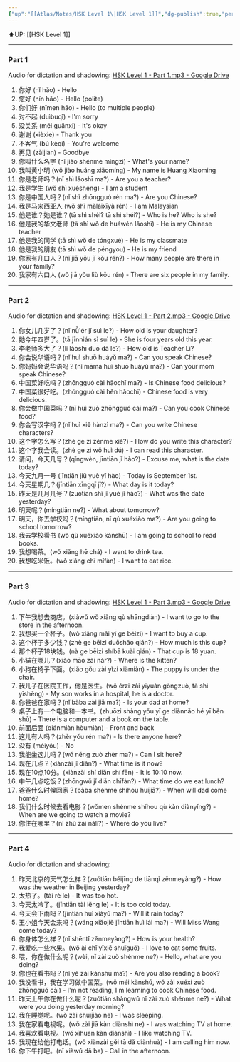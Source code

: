 ```yaml
---
{"up":"[[Atlas/Notes/HSK Level 1\|HSK Level 1]]","dg-publish":true,"permalink":"/atlas/notes/hsk-level-1-dictation-and-shadowing-materials/","dgPassFrontmatter":true}
---
```


⬆️UP: [[HSK Level 1]]

---
### Part 1
Audio for dictation and shadowing: [HSK Level 1 - Part 1.mp3 - Google Drive](https://drive.google.com/file/d/19cRNzWWo-7CXbJ889jPLtQmCZVCZz_cf/view?usp=drive_link)

1. 你好 (nǐ hǎo) - Hello
2. 您好 (nín hǎo) - Hello (polite)
3. 你们好 (nǐmen hǎo) - Hello (to multiple people)
4. 对不起 (duìbuqǐ) - I'm sorry
5. 没关系 (méi guānxi) - It's okay
6. 谢谢 (xièxie) - Thank you
7. 不客气 (bú kèqi) - You're welcome
8. 再见 (zàijiàn) - Goodbye
9. 你叫什么名字 (nǐ jiào shénme míngzi) - What's your name?
10. 我叫黄小明 (wǒ jiào huáng xiǎomíng) - My name is Huang Xiaoming
11. 你是老师吗？(nǐ shì lǎoshī ma?) - Are you a teacher?
12. 我是学生 (wǒ shì xuésheng) - I am a student
13. 你是中国人吗？(nǐ shì zhōngguó rén ma?) - Are you Chinese?
14. 我是马来西亚人 (wǒ shì mǎláixīyà rén) - I am Malaysian
15. 他是谁？她是谁？(tā shì shéi? tā shì shéi?) - Who is he? Who is she?
16. 他是我的华文老师 (tā shì wǒ de huáwén lǎoshī) - He is my Chinese teacher
17. 他是我的同学 (tā shì wǒ de tóngxué) - He is my classmate
18. 他是我的朋友 (tā shì wǒ de péngyou) - He is my friend
19. 你家有几口人？(nǐ jiā yǒu jǐ kǒu rén?) - How many people are there in your family?
20. 我家有六口人 (wǒ jiā yǒu liù kǒu rén) - There are six people in my family.

---

### Part 2
Audio for dictation and shadowing: [HSK Level 1 - Part 2.mp3 - Google Drive](https://drive.google.com/file/d/19Pk7-9YHUMpXjx_pPDVZ-E-xLJoGumI5/view?usp=drive_link)

1. 你女儿几岁了？(nǐ nǚ'ér jǐ suì le?) - How old is your daughter?
2. 她今年四岁了。(tā jīnnián sì suì le) - She is four years old this year.
3. 李老师多大了？(lǐ lǎoshī duō dà le?) - How old is Teacher Li?
4. 你会说华语吗？(nǐ huì shuō huáyǔ ma?) - Can you speak Chinese?
5. 你妈妈会说华语吗？(nǐ māma huì shuō huáyǔ ma?) - Can your mom speak Chinese?
6. 中国菜好吃吗？(zhōngguó cài hǎochī ma?) - Is Chinese food delicious?
7. 中国菜很好吃。(zhōngguó cài hěn hǎochī) - Chinese food is very delicious.
8. 你会做中国菜吗？(nǐ huì zuò zhōngguó cài ma?) - Can you cook Chinese food?
9. 你会写汉字吗？(nǐ huì xiě hànzì ma?) - Can you write Chinese characters?
10. 这个字怎么写？(zhè ge zì zěnme xiě?) - How do you write this character?
11. 这个字我会读。(zhè ge zì wǒ huì dú) - I can read this character.
12. 请问，今天几号？(qǐngwèn, jīntiān jǐ hào?) - Excuse me, what is the date today?
13. 今天九月一号 (jīntiān jiǔ yuè yī hào) - Today is September 1st.
14. 今天星期几？(jīntiān xīngqī jǐ?) - What day is it today?
15. 昨天是几月几号？(zuótiān shì jǐ yuè jǐ hào?) - What was the date yesterday?
16. 明天呢？(míngtiān ne?) - What about tomorrow?
17. 明天，你去学校吗？(míngtiān, nǐ qù xuéxiào ma?) - Are you going to school tomorrow?
18. 我去学校看书 (wǒ qù xuéxiào kànshū) - I am going to school to read books.
19. 我想喝茶。(wǒ xiǎng hē chá) - I want to drink tea.
20. 我想吃米饭。(wǒ xiǎng chī mǐfàn) - I want to eat rice.

---

### Part 3
Audio for dictation and shadowing: [HSK Level 1 - Part 3.mp3 - Google Drive](https://drive.google.com/file/d/1_ZJm6qa8sZxvNV_xWcX2tgYhgLYBZje4/view?usp=drive_link)

1. 下午我想去商店。(xiàwǔ wǒ xiǎng qù shāngdiàn) - I want to go to the store in the afternoon.
2. 我想买一个杯子。(wǒ xiǎng mǎi yī ge bēizi) - I want to buy a cup.
3. 这个杯子多少钱？(zhè ge bēizi duōshǎo qián?) - How much is this cup?
4. 那个杯子18块钱。(nà ge bēizi shíbā kuài qián) - That cup is 18 yuan.
5. 小猫在哪儿？(xiǎo māo zài nǎr?) - Where is the kitten?
6. 小狗在椅子下面。(xiǎo gǒu zài yǐzi xiàmiàn) - The puppy is under the chair.
7. 我儿子在医院工作，他是医生。(wǒ érzi zài yīyuàn gōngzuò, tā shì yīshēng) - My son works in a hospital, he is a doctor.
8. 你爸爸在家吗？(nǐ bàba zài jiā ma?) - Is your dad at home?
9. 桌子上有一个电脑和一本书。(zhuōzi shàng yǒu yī ge diànnǎo hé yī běn shū) - There is a computer and a book on the table.
10. 前面后面 (qiánmiàn hòumiàn) - Front and back
11. 这儿有人吗？(zhèr yǒu rén ma?) - Is there anyone here?
12. 没有 (méiyǒu) - No
13. 我能坐这儿吗？(wǒ néng zuò zhèr ma?) - Can I sit here?
14. 现在几点？(xiànzài jǐ diǎn?) - What time is it now?
15. 现在10点10分。(xiànzài shí diǎn shí fēn) - It is 10:10 now.
16. 中午几点吃饭？(zhōngwǔ jǐ diǎn chīfàn?) - What time do we eat lunch?
17. 爸爸什么时候回家？(bàba shénme shíhou huíjiā?) - When will dad come home?
18. 我们什么时候去看电影？(wǒmen shénme shíhou qù kàn diànyǐng?) - When are we going to watch a movie?
19. 你住在哪里？(nǐ zhù zài nǎlǐ?) - Where do you live?

---

### Part 4
Audio for dictation and shadowing:

1. 昨天北京的天气怎么样？(zuótiān běijīng de tiānqì zěnmeyàng?) - How was the weather in Beijing yesterday?
2. 太热了。(tài rè le) - It was too hot.
3. 今天太冷了。(jīntiān tài lěng le) - It is too cold today.
4. 今天会下雨吗？(jīntiān huì xiàyǔ ma?) - Will it rain today?
5. 王小姐今天会来吗？(wáng xiǎojiě jīntiān huì lái ma?) - Will Miss Wang come today?
6. 你身体怎么样？(nǐ shēntǐ zěnmeyàng?) - How is your health?
7. 我爱吃一些水果。(wǒ ài chī yīxiē shuǐguǒ) - I love to eat some fruits.
8. 喂，你在做什么呢？(wèi, nǐ zài zuò shénme ne?) - Hello, what are you doing?
9. 你也在看书吗？(nǐ yě zài kànshū ma?) - Are you also reading a book?
10. 我没看书，我在学习做中国菜。(wǒ méi kànshū, wǒ zài xuéxí zuò zhōngguó cài) - I'm not reading, I'm learning to cook Chinese food.
11. 昨天上午你在做什么呢？(zuótiān shàngwǔ nǐ zài zuò shénme ne?) - What were you doing yesterday morning?
12. 我在睡觉呢。(wǒ zài shuìjiào ne) - I was sleeping.
13. 我在家看电视呢。(wǒ zài jiā kàn diànshì ne) - I was watching TV at home.
14. 我喜欢看电视。(wǒ xǐhuan kàn diànshì) - I like watching TV.
15. 我现在给他打电话。(wǒ xiànzài gěi tā dǎ diànhuà) - I am calling him now.
16. 你下午打吧。(nǐ xiàwǔ dǎ ba) - Call in the afternoon.